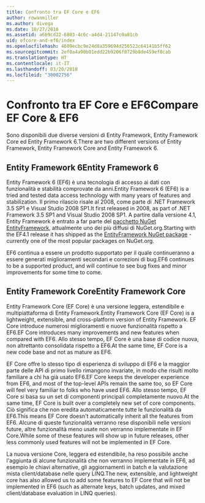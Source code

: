 ```yaml
---
title: Confronto tra EF Core e EF6
author: rowanmiller
ms.author: divega
ms.date: 10/27/2016
ms.assetid: a6b9cd22-6803-4c6c-a4d4-21147c0a81cb
uid: efcore-and-ef6/index
ms.openlocfilehash: 4609ecbc9e24d8a359694d256523c64141b5ff62
ms.sourcegitcommit: 2ef0a4a90b01edd22b9206f8729b8de459ef8cab
ms.translationtype: HT
ms.contentlocale: it-IT
ms.lasthandoff: 03/20/2018
ms.locfileid: "30002756"
---
```

# <a name="compare-ef-core--ef6"></a><span data-ttu-id="634d9-102">Confronto tra EF Core e EF6</span><span class="sxs-lookup"><span data-stu-id="634d9-102">Compare EF Core & EF6</span></span>

<span data-ttu-id="634d9-103">Sono disponibili due diverse versioni di Entity Framework, Entity Framework Core ed Entity Framework 6.</span><span class="sxs-lookup"><span data-stu-id="634d9-103">There are two different versions of Entity Framework, Entity Framework Core and Entity Framework 6.</span></span>

## <a name="entity-framework-6"></a><span data-ttu-id="634d9-104">Entity Framework 6</span><span class="sxs-lookup"><span data-stu-id="634d9-104">Entity Framework 6</span></span>

<span data-ttu-id="634d9-105">Entity Framework 6 (EF6) è una tecnologia di accesso ai dati con funzionalità e stabilità comprovate da anni.</span><span class="sxs-lookup"><span data-stu-id="634d9-105">Entity Framework 6 (EF6) is a tried and tested data access technology with many years of features and stabilization.</span></span> <span data-ttu-id="634d9-106">Il primo rilascio risale al 2008, come parte di .NET Framework 3.5 SP1 e Visual Studio 2008 SP1.</span><span class="sxs-lookup"><span data-stu-id="634d9-106">It first released in 2008, as part of .NET Framework 3.5 SP1 and Visual Studio 2008 SP1.</span></span> <span data-ttu-id="634d9-107">A partire dalla versione 4.1, Entity Framework è entrato a far parte del [pacchetto NuGet EntityFramework](https://www.nuget.org/packages/EntityFramework/), attualmente uno dei più diffusi di NuGet.org.</span><span class="sxs-lookup"><span data-stu-id="634d9-107">Starting with the EF4.1 release it has shipped as the [EntityFramework NuGet package](https://www.nuget.org/packages/EntityFramework/) - currently one of the most popular packages on NuGet.org.</span></span>

<span data-ttu-id="634d9-108">EF6 continua a essere un prodotto supportato per il quale continueranno a essere generati miglioramenti secondari e correzioni di bug.</span><span class="sxs-lookup"><span data-stu-id="634d9-108">EF6 continues to be a supported product, and will continue to see bug fixes and minor improvements for some time to come.</span></span>

## <a name="entity-framework-core"></a><span data-ttu-id="634d9-109">Entity Framework Core</span><span class="sxs-lookup"><span data-stu-id="634d9-109">Entity Framework Core</span></span>

<span data-ttu-id="634d9-110">Entity Framework Core (EF Core) è una versione leggera, estendibile e multipiattaforma di Entity Framework.</span><span class="sxs-lookup"><span data-stu-id="634d9-110">Entity Framework Core (EF Core) is a lightweight, extensible, and cross-platform version of Entity Framework.</span></span> <span data-ttu-id="634d9-111">EF Core introduce numerosi miglioramenti e nuove funzionalità rispetto a EF6.</span><span class="sxs-lookup"><span data-stu-id="634d9-111">EF Core introduces many improvements and new features when compared with EF6.</span></span> <span data-ttu-id="634d9-112">Allo stesso tempo, EF Core è una base di codice nuova, non altrettanto consolidata rispetto a EF6.</span><span class="sxs-lookup"><span data-stu-id="634d9-112">At the same time, EF Core is a new code base and not as mature as EF6.</span></span>

<span data-ttu-id="634d9-113">EF Core offre lo stesso tipo di esperienza di sviluppo di EF6 e la maggior parte delle API di primo livello rimangono invariate, in modo che risulti molto familiare a chi ha già usato EF6.</span><span class="sxs-lookup"><span data-stu-id="634d9-113">EF Core keeps the developer experience from EF6, and most of the top-level APIs remain the same too, so EF Core will feel very familiar to folks who have used EF6.</span></span> <span data-ttu-id="634d9-114">Allo stesso tempo, EF Core si basa su un set di componenti principali completamente nuovo.</span><span class="sxs-lookup"><span data-stu-id="634d9-114">At the same time, EF Core is built over a completely new set of core components.</span></span> <span data-ttu-id="634d9-115">Ciò significa che non eredita automaticamente tutte le funzionalità da EF6.</span><span class="sxs-lookup"><span data-stu-id="634d9-115">This means EF Core doesn't automatically inherit all the features from EF6.</span></span> <span data-ttu-id="634d9-116">Alcune di queste funzionalità verranno rese disponibili nelle versioni future, altre funzionalità meno usate non verranno implementate in EF Core.</span><span class="sxs-lookup"><span data-stu-id="634d9-116">While some of these features will show up in future releases, other less commonly used features will not be implemented in EF Core.</span></span>

<span data-ttu-id="634d9-117">La nuova versione Core, leggera ed estendibile, ha reso possibile anche l'aggiunta di alcune funzionalità che non verranno implementate in EF6, ad esempio le chiavi alternative, gli aggiornamenti in batch e la valutazione mista client/database nelle query LINQ.</span><span class="sxs-lookup"><span data-stu-id="634d9-117">The new, extensible, and lightweight core has also allowed us to add some features to EF Core that will not be implemented in EF6 (such as alternate keys, batch updates, and mixed client/database evaluation in LINQ queries).</span></span>
